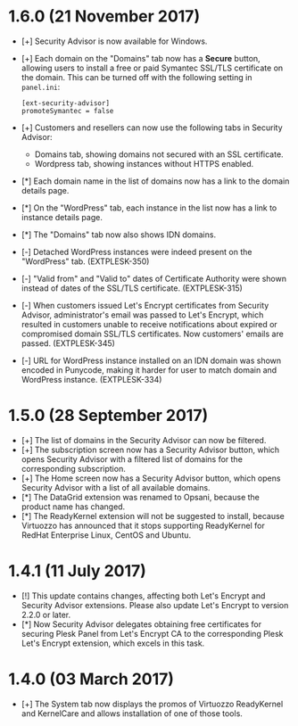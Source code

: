 # 1.6.0 (21 November 2017)

* [+] Security Advisor is now available for Windows.
* [+] Each domain on the "Domains" tab now has a **Secure** button, allowing users to install a free or paid Symantec SSL/TLS certificate on the domain. This can be turned off with the following setting in `panel.ini`:

      [ext-security-advisor]
      promoteSymantec = false
      
* [+] Customers and resellers can now use the following tabs in Security Advisor:
    * Domains tab, showing domains not secured with an SSL certificate.
    * Wordpress tab, showing instances without HTTPS enabled.
* [*] Each domain name in the list of domains now has a link to the domain details page.
* [*] On the "WordPress" tab, each instance in the list now has a link to instance details page.
* [*] The "Domains" tab now also shows IDN domains.
* [-] Detached WordPress instances were indeed present on the "WordPress" tab. (EXTPLESK-350)
* [-] "Valid from" and "Valid to" dates of Certificate Authority were shown instead of dates of the SSL/TLS certificate. (EXTPLESK-315)
* [-] When customers issued Let's Encrypt certificates from Security Advisor, administrator's email was passed to Let's Encrypt, which resulted in customers unable to receive notifications about expired or compromised domain SSL/TLS certificates. Now customers' emails are passed. (EXTPLESK-345)
* [-] URL for WordPress instance installed on an IDN domain was shown encoded in Punycode, making it harder for user to match domain and WordPress instance. (EXTPLESK-334)

# 1.5.0 (28 September 2017)

* [+] The list of domains in the Security Advisor can now be filtered.
* [+] The subscription screen now has a Security Advisor button, which opens Security Advisor with a filtered list of domains for the corresponding subscription.
* [+] The Home screen now has a Security Advisor button, which opens Security Advisor with a list of all available domains.
* [*] The DataGrid extension was renamed to Opsani, because the product name has changed.
* [*] The ReadyKernel extension will not be suggested to install, because Virtuozzo has announced that it stops supporting ReadyKernel for RedHat Enterprise Linux, CentOS and Ubuntu.

# 1.4.1 (11 July 2017)

* [!] This update contains changes, affecting both Let's Encrypt and Security Advisor extensions. Please also update Let's Encrypt to version 2.2.0 or later.
* [*] Now Security Advisor delegates obtaining free certificates for securing Plesk Panel from Let's Encrypt CA to the corresponding Plesk Let's Encrypt extension, which excels in this task.

# 1.4.0 (03 March 2017)

* [+] The System tab now displays the promos of Virtuozzo ReadyKernel and KernelCare and allows installation of one of those tools.
